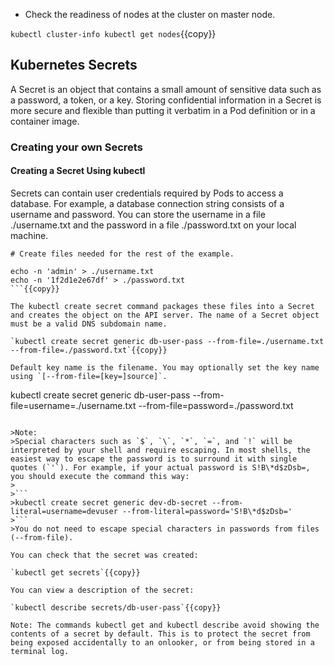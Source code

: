 - Check the readiness of nodes at the cluster on master node.

`kubectl cluster-info
kubectl get nodes`{{copy}}

## Kubernetes Secrets

A Secret is an object that contains a small amount of sensitive data such as a password, a token, or a key. Storing confidential information in a Secret is more secure and flexible than putting it verbatim in a Pod definition or in a container image.

### Creating your own Secrets 

#### Creating a Secret Using kubectl

Secrets can contain user credentials required by Pods to access a database. For example, a database connection string consists of a username and password. You can store the username in a file ./username.txt and the password in a file ./password.txt on your local machine.

`# Create files needed for the rest of the example.`

```
echo -n 'admin' > ./username.txt
echo -n '1f2d1e2e67df' > ./password.txt
```{{copy}}

The kubectl create secret command packages these files into a Secret and creates the object on the API server. The name of a Secret object must be a valid DNS subdomain name.

`kubectl create secret generic db-user-pass --from-file=./username.txt --from-file=./password.txt`{{copy}}

Default key name is the filename. You may optionally set the key name using `[--from-file=[key=]source]`.

```
kubectl create secret generic db-user-pass --from-file=username=./username.txt --from-file=password=./password.txt
```

>Note:
>Special characters such as `$`, `\`, `*`, `=`, and `!` will be interpreted by your shell and require escaping. In most shells, the easiest way to escape the password is to surround it with single quotes (`'`). For example, if your actual password is S!B\*d$zDsb=, you should execute the command this way:
>
>```
>kubectl create secret generic dev-db-secret --from-literal=username=devuser --from-literal=password='S!B\*d$zDsb='
>```
>You do not need to escape special characters in passwords from files (--from-file).

You can check that the secret was created:

`kubectl get secrets`{{copy}}

You can view a description of the secret:

`kubectl describe secrets/db-user-pass`{{copy}}

Note: The commands kubectl get and kubectl describe avoid showing the contents of a secret by default. This is to protect the secret from being exposed accidentally to an onlooker, or from being stored in a terminal log.